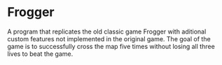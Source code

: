 # Frogger
A program that replicates the old classic game Frogger with aditional custom features not implemented in the original game. The goal of the game is to successfully cross the map five times without losing all three lives to beat the game. 
